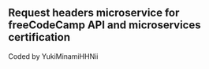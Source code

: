 ## Request headers microservice for freeCodeCamp API and microservices certification
Coded by YukiMinamiHHNii